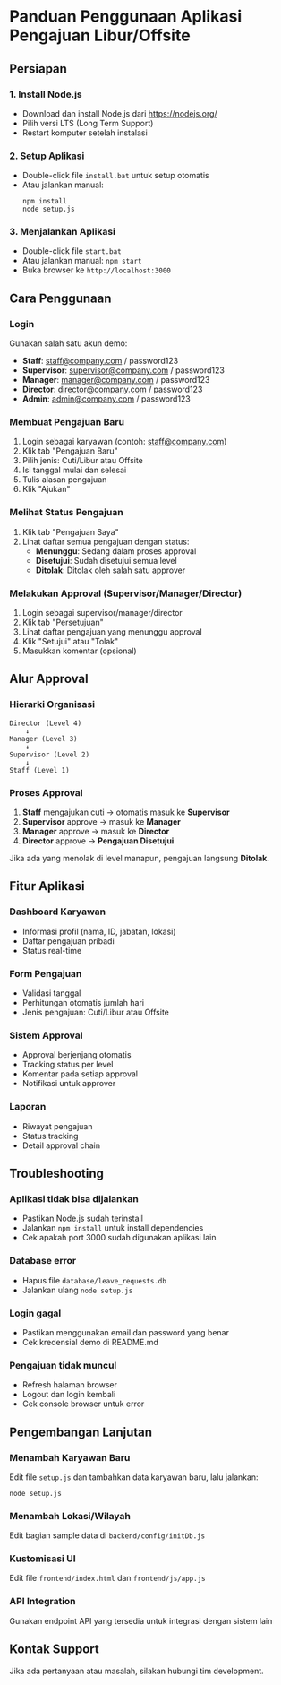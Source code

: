 # Panduan Penggunaan Aplikasi Pengajuan Libur/Offsite

## Persiapan

### 1. Install Node.js
- Download dan install Node.js dari https://nodejs.org/
- Pilih versi LTS (Long Term Support)
- Restart komputer setelah instalasi

### 2. Setup Aplikasi
- Double-click file `install.bat` untuk setup otomatis
- Atau jalankan manual:
  ```
  npm install
  node setup.js
  ```

### 3. Menjalankan Aplikasi
- Double-click file `start.bat`
- Atau jalankan manual: `npm start`
- Buka browser ke `http://localhost:3000`

## Cara Penggunaan

### Login
Gunakan salah satu akun demo:
- **Staff**: staff@company.com / password123
- **Supervisor**: supervisor@company.com / password123  
- **Manager**: manager@company.com / password123
- **Director**: director@company.com / password123
- **Admin**: admin@company.com / password123

### Membuat Pengajuan Baru
1. Login sebagai karyawan (contoh: staff@company.com)
2. Klik tab "Pengajuan Baru"
3. Pilih jenis: Cuti/Libur atau Offsite
4. Isi tanggal mulai dan selesai
5. Tulis alasan pengajuan
6. Klik "Ajukan"

### Melihat Status Pengajuan
1. Klik tab "Pengajuan Saya"
2. Lihat daftar semua pengajuan dengan status:
   - **Menunggu**: Sedang dalam proses approval
   - **Disetujui**: Sudah disetujui semua level
   - **Ditolak**: Ditolak oleh salah satu approver

### Melakukan Approval (Supervisor/Manager/Director)
1. Login sebagai supervisor/manager/director
2. Klik tab "Persetujuan"
3. Lihat daftar pengajuan yang menunggu approval
4. Klik "Setujui" atau "Tolak"
5. Masukkan komentar (opsional)

## Alur Approval

### Hierarki Organisasi
```
Director (Level 4)
    ↓
Manager (Level 3)
    ↓
Supervisor (Level 2)
    ↓
Staff (Level 1)
```

### Proses Approval
1. **Staff** mengajukan cuti → otomatis masuk ke **Supervisor**
2. **Supervisor** approve → masuk ke **Manager**
3. **Manager** approve → masuk ke **Director**
4. **Director** approve → **Pengajuan Disetujui**

Jika ada yang menolak di level manapun, pengajuan langsung **Ditolak**.

## Fitur Aplikasi

### Dashboard Karyawan
- Informasi profil (nama, ID, jabatan, lokasi)
- Daftar pengajuan pribadi
- Status real-time

### Form Pengajuan
- Validasi tanggal
- Perhitungan otomatis jumlah hari
- Jenis pengajuan: Cuti/Libur atau Offsite

### Sistem Approval
- Approval berjenjang otomatis
- Tracking status per level
- Komentar pada setiap approval
- Notifikasi untuk approver

### Laporan
- Riwayat pengajuan
- Status tracking
- Detail approval chain

## Troubleshooting

### Aplikasi tidak bisa dijalankan
- Pastikan Node.js sudah terinstall
- Jalankan `npm install` untuk install dependencies
- Cek apakah port 3000 sudah digunakan aplikasi lain

### Database error
- Hapus file `database/leave_requests.db`
- Jalankan ulang `node setup.js`

### Login gagal
- Pastikan menggunakan email dan password yang benar
- Cek kredensial demo di README.md

### Pengajuan tidak muncul
- Refresh halaman browser
- Logout dan login kembali
- Cek console browser untuk error

## Pengembangan Lanjutan

### Menambah Karyawan Baru
Edit file `setup.js` dan tambahkan data karyawan baru, lalu jalankan:
```
node setup.js
```

### Menambah Lokasi/Wilayah
Edit bagian sample data di `backend/config/initDb.js`

### Kustomisasi UI
Edit file `frontend/index.html` dan `frontend/js/app.js`

### API Integration
Gunakan endpoint API yang tersedia untuk integrasi dengan sistem lain

## Kontak Support

Jika ada pertanyaan atau masalah, silakan hubungi tim development.